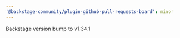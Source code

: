 ```yaml
---
'@backstage-community/plugin-github-pull-requests-board': minor
---
```


Backstage version bump to v1.34.1
